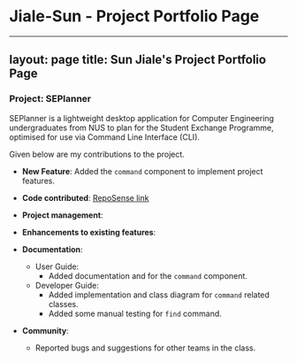 # Jiale-Sun - Project Portfolio Page
---
layout: page
title: Sun Jiale's Project Portfolio Page
---
### Project: SEPlanner

SEPlanner is a lightweight desktop application for Computer Engineering undergraduates from NUS to plan for the Student
Exchange Programme, optimised for use via Command Line Interface (CLI).

Given below are my contributions to the project.

* **New Feature**: Added the `command` component to implement project features.

* **Code contributed**: [RepoSense link](https://nus-cs2113-ay2122s1.github.io/tp-dashboard/?search=&sort=groupTitle&sortWithin=title&since=2021-09-25&timeframe=commit&mergegroup=&groupSelect=groupByRepos&breakdown=false)

* **Project management**:

* **Enhancements to existing features**:

* **Documentation**:
    * User Guide:
        * Added documentation and for the `command` component.
    * Developer Guide:
        * Added implementation and class diagram for `command` related classes.
        * Added some manual testing for `find` command.

* **Community**:
    * Reported bugs and suggestions for other teams in the class.